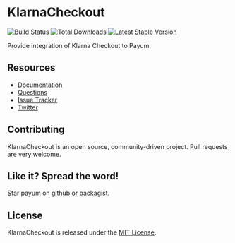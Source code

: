 # KlarnaCheckout
[![Build Status](https://travis-ci.org/Payum/KlarnaCheckout.png?branch=master)](https://travis-ci.org/Payum/KlarnaCheckout)
[![Total Downloads](https://poser.pugx.org/payum/klarna-checkout/d/total.png)](https://packagist.org/packages/payum/klarna-checkout)
[![Latest Stable Version](https://poser.pugx.org/payum/klarna-checkout/version.png)](https://packagist.org/packages/payum/klarna-checkout)

Provide integration of Klarna Checkout to Payum.

## Resources

* [Documentation](http://payum.org/doc#KlarnaCheckout)
* [Questions](http://stackoverflow.com/questions/tagged/payum)
* [Issue Tracker](https://github.com/Payum/Payum/issues)
* [Twitter](https://twitter.com/payumphp)

## Contributing

KlarnaCheckout is an open source, community-driven project. Pull requests are very welcome.

## Like it? Spread the word!

Star payum on [github](https://github.com/Payum/KlarnaCheckout) or [packagist](https://packagist.org/packages/payum/klarna-checkout).

## License

KlarnaCheckout is released under the [MIT License](LICENSE).
